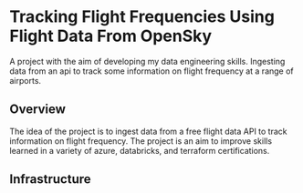 # Tracking Flight Frequencies Using Flight Data From OpenSky
A project with the aim of developing my data engineering skills. Ingesting data from an api to track some information on flight frequency at a range of airports.

## Overview

The idea of the project is to ingest data from a free flight data API to track information on flight frequency. The project is an aim to improve skills learned in a variety of azure, databricks, and terraform certifications. 

## Infrastructure
